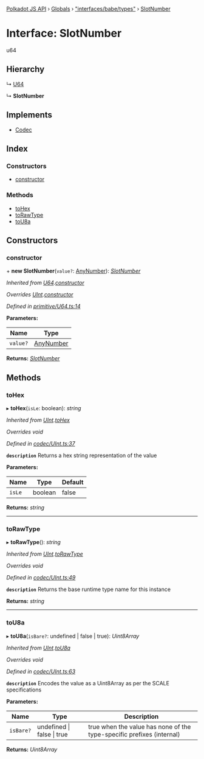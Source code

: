 [Polkadot JS API](../README.md) › [Globals](../globals.md) › ["interfaces/babe/types"](../modules/_interfaces_babe_types_.md) › [SlotNumber](_interfaces_babe_types_.slotnumber.md)

# Interface: SlotNumber

u64

## Hierarchy

  ↳ [U64](../classes/_primitive_u64_.u64.md)

  ↳ **SlotNumber**

## Implements

* [Codec](_types_.codec.md)

## Index

### Constructors

* [constructor](_interfaces_babe_types_.slotnumber.md#constructor)

### Methods

* [toHex](_interfaces_babe_types_.slotnumber.md#tohex)
* [toRawType](_interfaces_babe_types_.slotnumber.md#torawtype)
* [toU8a](_interfaces_babe_types_.slotnumber.md#tou8a)

## Constructors

###  constructor

\+ **new SlotNumber**(`value?`: [AnyNumber](../modules/_types_.md#anynumber)): *[SlotNumber](_interfaces_babe_types_.slotnumber.md)*

*Inherited from [U64](../classes/_primitive_u64_.u64.md).[constructor](../classes/_primitive_u64_.u64.md#constructor)*

*Overrides [UInt](../classes/_codec_uint_.uint.md).[constructor](../classes/_codec_uint_.uint.md#constructor)*

*Defined in [primitive/U64.ts:14](https://github.com/polkadot-js/api/blob/6fab577e23/packages/types/src/primitive/U64.ts#L14)*

**Parameters:**

Name | Type |
------ | ------ |
`value?` | [AnyNumber](../modules/_types_.md#anynumber) |

**Returns:** *[SlotNumber](_interfaces_babe_types_.slotnumber.md)*

## Methods

###  toHex

▸ **toHex**(`isLe`: boolean): *string*

*Inherited from [UInt](../classes/_codec_uint_.uint.md).[toHex](../classes/_codec_uint_.uint.md#tohex)*

*Overrides void*

*Defined in [codec/UInt.ts:37](https://github.com/polkadot-js/api/blob/6fab577e23/packages/types/src/codec/UInt.ts#L37)*

**`description`** Returns a hex string representation of the value

**Parameters:**

Name | Type | Default |
------ | ------ | ------ |
`isLe` | boolean | false |

**Returns:** *string*

___

###  toRawType

▸ **toRawType**(): *string*

*Inherited from [UInt](../classes/_codec_uint_.uint.md).[toRawType](../classes/_codec_uint_.uint.md#torawtype)*

*Overrides void*

*Defined in [codec/UInt.ts:49](https://github.com/polkadot-js/api/blob/6fab577e23/packages/types/src/codec/UInt.ts#L49)*

**`description`** Returns the base runtime type name for this instance

**Returns:** *string*

___

###  toU8a

▸ **toU8a**(`isBare?`: undefined | false | true): *Uint8Array*

*Inherited from [UInt](../classes/_codec_uint_.uint.md).[toU8a](../classes/_codec_uint_.uint.md#tou8a)*

*Overrides void*

*Defined in [codec/UInt.ts:63](https://github.com/polkadot-js/api/blob/6fab577e23/packages/types/src/codec/UInt.ts#L63)*

**`description`** Encodes the value as a Uint8Array as per the SCALE specifications

**Parameters:**

Name | Type | Description |
------ | ------ | ------ |
`isBare?` | undefined &#124; false &#124; true | true when the value has none of the type-specific prefixes (internal)  |

**Returns:** *Uint8Array*
